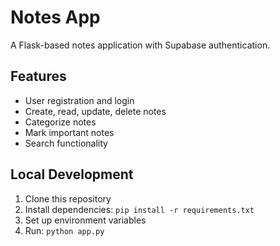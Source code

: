 # Notes App

A Flask-based notes application with Supabase authentication.

## Features
- User registration and login
- Create, read, update, delete notes
- Categorize notes
- Mark important notes
- Search functionality

## Local Development
1. Clone this repository
2. Install dependencies: `pip install -r requirements.txt`
3. Set up environment variables
4. Run: `python app.py`